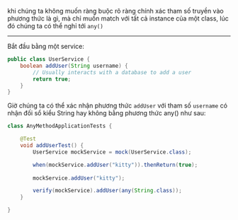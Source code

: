 khi chúng ta không muốn ràng buộc rõ ràng chính xác tham số truyền vào phương thức là gì, mà chỉ muốn match với tất cả instance của một class, lúc đó chúng ta có thể nghỉ tới `any()`
***
Bắt đầu bằng một service:
```java
public class UserService {
    boolean addUser(String username) {
        // Usually interacts with a database to add a user
        return true;
    }
}
```

Giờ chúng ta có thể xác nhận phương thức `addUser` với tham số `username` có nhận đối sổ kiểu String hay không bằng phương thức any() như sau:
```java
class AnyMethodApplicationTests {

    @Test
    void addUserTest() {
        UserService mockService = mock(UserService.class);

        when(mockService.addUser("kitty")).thenReturn(true);
        
        mockService.addUser("kitty");

        verify(mockService).addUser(any(String.class));
    }

}
```